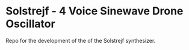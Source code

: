 # Solstrejf - 4 Voice Sinewave Drone Oscillator
Repo for the development of the of the Solstrejf synthesizer.
